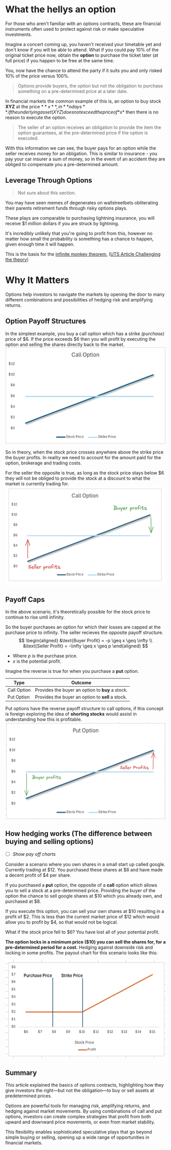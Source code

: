 # What the hellys an option

For those who aren't familiar with an options contracts, these are financial instruments often used to protect against risk or make speculative investments.

Imagine a concert coming up, you haven't received your timetable yet and don't know if you will be able to attend. What if you could pay 10% of the original ticket price now, obtain the **option** to purchase the ticket later (at full price) if you happen to be free at the same time.

You, now have the chance to attend the party if it suits you and only risked 10% of the price versus 100%.

> Options provide buyers, the option but not the obligation to purchase something on a pre-determined price at a later date.

In financial markets the common example of this is, an option to buy stock **XYZ** at the price $**x**, in **n days**. If the underlying asset (XYZ) does not exceed the price of *$x* then there is no reason to execute the option. 

> The seller of an option receives an obligation to provide the item the option guarantees, at the pre-determined price if the option is executed.

With this information we can see, the buyer pays for an option while the seller receives money for an obligation. This is similar to insurance - you pay your car insurer a sum of money, so in the event of an accident they are obliged to compensate you a pre-determined amount.

## Leverage Through Options
> Not sure about this section.

You may have seen memes of degenerates on wallstreetbets obliterating their parents retirement funds through risky options plays.

These plays are comparable to purchasing lightning insurance, you will receive $1 million dollars if you are struck by lightning.

It's incredibly unlikely that you're going to profit from this, however no matter how small the probability is something has a chance to happen, given enough time it will happen.

This is the basis for the [infinite monkey theorem.](https://en.wikipedia.org/wiki/Infinite_monkey_theorem) ([UTS Article Challenging the theory](https://www.uts.edu.au/news/2024/10/its-not-be-universe-too-short-shakespeare-typing-monkeys))

# Why It Matters
Options help investors to navigate the markets by opening the door to many different combinations and possibilities of hedging risk and amplifying returns.

## Option Payoff Structures
In the simplest example, you buy a call option which has a strike *(purchase)* price of $6. If the price exceeds $6 then you will profit by executing the option and selling the shares directly back to the market.
![alt text](image-1.png)

So in theory, when the stock price crosses anywhere above the strike price the buyer profits. In reality we need to account for the amount paid for the option, brokerage and trading costs.

For the seller the opposite is true, as long as the stock price stays below $6 they will not be obliged to provide the stock at a discount to what the market is currently trading for.
![alt text](image-2.png)

## Payoff Caps

In the above scenario, it's theoretically possible for the stock price to continue to rise until infinity.

So the buyer purchases an option for which their losses are capped at the purchase price to infinity. The seller recieves the opposite payoff structure. 
$$
\begin{aligned}
&\text{Buyer Profit} = -p \geq x \geq \infty \\
&\text{Seller Profit} =  -\infty \geq x \geq p 
\end{aligned}
$$

* Where $p$ is the purchase price.
* $x$ is the potential profit.

Imagine the reverse is true for when you purchase a **put** option.

| Type    | Outcome |
| --- | --- |
| Call Option    | Provides the buyer an option to **buy** a stock.    |
| Put Option    | Provides the buyer an option to **sell** a stock.    |

Put options have the reverse payoff structure to call options, if this concept is foreign exploring the idea of **shorting stocks** would assist in understanding how this is profitable.
![alt text](image-3.png)


## How hedging works (The difference between buying and selling options)
- [ ]  *Show pay off charts*

Consider a scenario where you own shares in a small start up called google. Currently trading at $12. You purchased these shares at $8 and have made a decent profit of $4 per share.

If you purchased a **put** option, the opposite of a **call** option which allows you to sell a stock at a pre-determined price. Providing the buyer of the option the chance to sell google shares at $10 which you already own, and purchased at $8.

If you execute this option, you can sell your own shares at $10 resulting in a profit of $2. This is less than the current market price of $12 which would allow you to profit by $4, so that would not be logical.

What if the stock price fell to $6? You have lost all of your potential profit.

**The option locks in a minimum price ($10) you can sell the shares for, for a pre-determined period for a cost.** Hedging against downside risk and locking in some profits. The payout chart for this scenario looks like this:

![alt text](image-4.png)


## Summary

This article explained the basics of options contracts, highlighting how they give investors the right—but not the obligation—to buy or sell assets at predetermined prices. 

Options are powerful tools for managing risk, amplifying returns, and hedging against market movements. By using combinations of call and put options, investors can create complex strategies that profit from both upward and downward price movements, or even from market stability. 

This flexibility enables sophisticated speculative plays that go beyond simple buying or selling, opening up a wide range of opportunities in financial markets.
